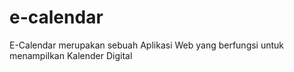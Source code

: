 # e-calendar
E-Calendar merupakan sebuah Aplikasi Web yang berfungsi untuk menampilkan Kalender Digital
